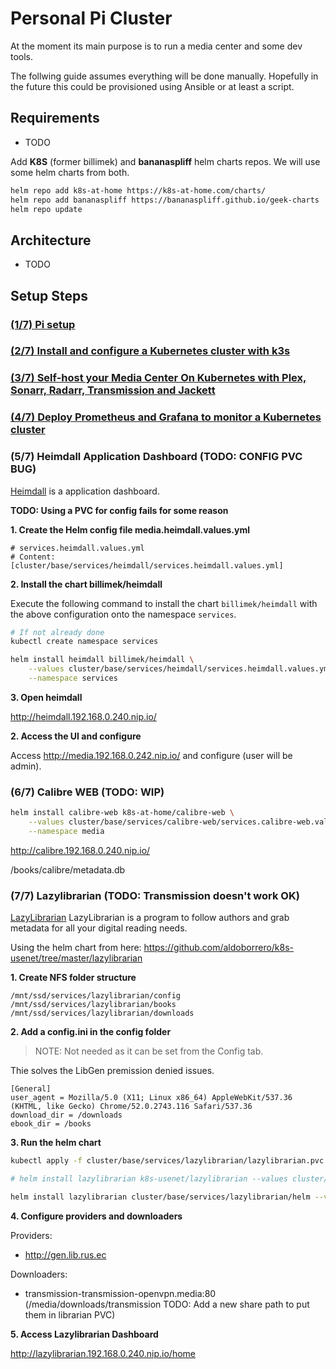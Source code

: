 # Personal Pi Cluster

At the moment its main purpose is to run a media center and some dev tools.

The follwing guide assumes everything will be done manually. Hopefully in the future this could be provisioned using Ansible or at least a script.

## Requirements

- TODO

Add **K8S** (former billimek) and **bananaspliff** helm charts repos. We will use some helm charts from both.

```bash
helm repo add k8s-at-home https://k8s-at-home.com/charts/
helm repo add bananaspliff https://bananaspliff.github.io/geek-charts
helm repo update
```

## Architecture

- TODO

## Setup Steps

### [(1/7) Pi setup](1-pi-setup.md)

### [(2/7) Install and configure a Kubernetes cluster with k3s](2-install-k3s.md)

### [(3/7) Self-host your Media Center On Kubernetes with Plex, Sonarr, Radarr, Transmission and Jackett](3-media-center.md)

### [(4/7) Deploy Prometheus and Grafana to monitor a Kubernetes cluster](4-kubernetes-monitor.md)

### (5/7) Heimdall Application Dashboard (TODO: CONFIG PVC BUG)

[Heimdall](https://heimdall.site/) is a application dashboard.

**TODO: Using a PVC for config fails for some reason**

**1. Create the Helm config file media.heimdall.values.yml**

```
# services.heimdall.values.yml
# Content: [cluster/base/services/heimdall/services.heimdall.values.yml]
```

**2. Install the chart billimek/heimdall**

Execute the following command to install the chart `billimek/heimdall` with the above configuration onto the namespace `services`.

```bash
# If not already done
kubectl create namespace services

helm install heimdall billimek/heimdall \
    --values cluster/base/services/heimdall/services.heimdall.values.yml \
    --namespace services
```

**3. Open heimdall**

http://heimdall.192.168.0.240.nip.io/

**2. Access the UI and configure**

Access http://media.192.168.0.242.nip.io/ and configure (user will be admin).

### (6/7) Calibre WEB **(TODO: WIP)**

```bash
helm install calibre-web k8s-at-home/calibre-web \
    --values cluster/base/services/calibre-web/services.calibre-web.values.yml \
    --namespace media
```

http://calibre.192.168.0.240.nip.io/

/books/calibre/metadata.db

### (7/7) Lazylibrarian **(TODO: Transmission doesn't work OK)**

[LazyLibrarian](LazyLibrarian) LazyLibrarian is a program to follow authors and grab metadata for all your digital reading needs.

Using the helm chart from here: https://github.com/aldoborrero/k8s-usenet/tree/master/lazylibrarian

**1. Create NFS folder structure**

```
/mnt/ssd/services/lazylibrarian/config
/mnt/ssd/services/lazylibrarian/books
/mnt/ssd/services/lazylibrarian/downloads
```

**2. Add a config.ini in the config folder**

> NOTE: Not needed as it can be set from the Config tab.

Thie solves the LibGen premission denied issues.

```
[General]
user_agent = Mozilla/5.0 (X11; Linux x86_64) AppleWebKit/537.36 (KHTML, like Gecko) Chrome/52.0.2743.116 Safari/537.36
download_dir = /downloads
ebook_dir = /books
```

**3. Run the helm chart**

```bash
kubectl apply -f cluster/base/services/lazylibrarian/lazylibrarian.pvc.yml

# helm install lazylibrarian k8s-usenet/lazylibrarian --values cluster/base/services/lazylibrarian/services.lazylibrarian.values.yml --namespace services

helm install lazylibrarian cluster/base/services/lazylibrarian/helm --values cluster/base/services/lazylibrarian/services.lazylibrarian.values.yml --namespace services
```

**4. Configure providers and downloaders**

Providers:

* http://gen.lib.rus.ec

Downloaders:

* transmission-transmission-openvpn.media:80 (/media/downloads/transmission TODO: Add a new share path to put them in librarian PVC)

**5. Access Lazylibrarian Dashboard**

http://lazylibrarian.192.168.0.240.nip.io/home
